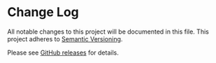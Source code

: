# Change Log
All notable changes to this project will be documented in this file.
This project adheres to [Semantic Versioning](http://semver.org/).

Please see [GitHub releases](https://github.com/tclindner/hipchat-room-notification-api/releases) for details.
